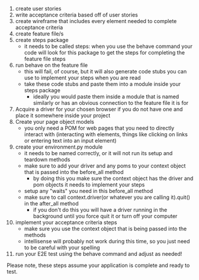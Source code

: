 1. create user stories
2. write acceptance criteria based off of user stories
3. create wireframe that includes every element needed to complete acceptance criteria
4. create feature file/s
5. create steps package
    - it needs to be called steps: when you use the behave command your code will look for this package to get the steps for completing the feature file steps
6. run behave on the feature file
    - this will fail, of course, but it will also generate code stubs you can use to implement your steps when you are read
    - take these code stubs and paste them into a module inside your steps package
        - ideally you would paste them inside a module that is named similarly or has an obvious connection to the feature file it is for
7. Acquire a driver for your chosen browser if you do not have one and place it somewhere inside your project
8. Create your page object models
    - you only need a POM for web pages that you need to directly interact with (interacting with elements, things like clicking on links or entering text into an input element)
9. create your environment.py module
    - it needs to be named correctly, or it will not run its setup and teardown methods
    - make sure to add your driver and any poms to your context object that is passed into the before_all method
        - by doing this you make sure the context object has the driver and pom objects it needs to implement your steps
    - setup any "waits" you need in this before_all method
    - make sure to call context.driver(or whatever you are calling it).quit() in the after_all method
        - if you don't do this you will have a driver running in the background until you force quit it or turn off your computer
10. implement your acceptance criteria steps
    - make sure you use the context object that is being passed into the methods
    - intellisense will probably not work during this time, so you just need to be careful with your spelling
11. run your E2E test using the behave command and adjust as needed!

Please note, these steps assume your application is complete and ready to test.